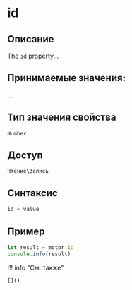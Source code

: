 # id

## Описание
The `id` property...

## Принимаемые значения:
...

## Тип значения свойства
`Number`

## Доступ
`Чтение\Запись`

## Синтаксис
```javascript
id = value
```

## Пример
```javascript linenums="1"
let result = motor.id
console.info(result)
```

!!! info "См. также"

    []()

